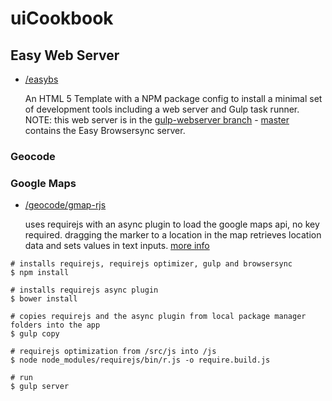 # uiCookbook

## Easy Web Server

*   [/easybs](/easybs)

    An HTML 5 Template with a NPM package config to install a minimal set of development tools including a web server and Gulp task runner.
    NOTE: this web server is in the [gulp-webserver branch](https://github.com/jimfrenette/uiCookbook/tree/gulp-webserver) -
    [master](https://github.com/jimfrenette/uiCookbook/tree/master) contains the Easy Browsersync server.


### Geocode

### Google Maps

* 	[/geocode/gmap-rjs](/geocode/gmap-rjs)

	uses requirejs with an async plugin to load the google maps api, no key required.
	dragging the marker to a location in the map retrieves location data and sets values in text inputs.
	[more info](http://jimfrenette.com/2015/11/googlemap-requirejs/ "Blog post")

```
# installs requirejs, requirejs optimizer, gulp and browsersync
$ npm install

# installs requirejs async plugin
$ bower install

# copies requirejs and the async plugin from local package manager folders into the app
$ gulp copy

# requirejs optimization from /src/js into /js
$ node node_modules/requirejs/bin/r.js -o require.build.js

# run
$ gulp server
```
